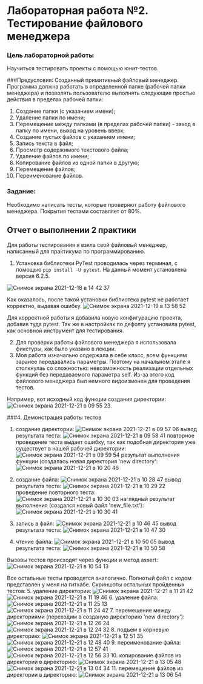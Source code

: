 # Лабораторная работа №2. Тестирование файлового менеджера

### Цель лабораторной работы
Научиться тестировать проекты с помощью юнит-тестов.

###Предусловия: 
Созданный примитивный файловый менеджер.
Программа должна работать в определенной папке (рабочей папки менеджера) и позволять пользователю выполнять следующие простые действия в пределах рабочей папки:

1. Создание папки (с указанием имени); 
2. Удаление папки по имени; 
3. Перемещение между папками (в пределах рабочей папки) - заход в папку по имени, выход на уровень вверх; 
4. Создание пустых файлов с указанием имени; 
5. Запись текста в файл; 
6. Просмотр содержимого текстового файла; 
7. Удаление файлов по имени; 
8. Копирование файлов из одной папки в другую; 
9. Перемещение файлов; 
10. Переименование файлов.

### Задание: 
Необходимо написать тесты, которые проверяют работу файлового менеджера.
Покрытия тестами составляет от 80%. 

Отчет о выполнении 2 практики
------

Для работы тестирования я взяла свой файловый менеджер, написанный для практикума по программированию. 

1. Установка библиотеки PyTest проводилась через терминал, с помощью `pip install -U pytest`. На данный момент установлена версия 6.2.5.

![Снимок экрана 2021-12-18 в 14 42 37](https://user-images.githubusercontent.com/72342708/146639718-335cc29c-9205-4fc8-aea9-f12f842761f3.png)

Как оказалось, после такой установки библиотека pytest не работает корректно, выдавая ошибку. ![Снимок экрана 2021-12-19 в 13 58 52](https://user-images.githubusercontent.com/72342708/146672522-e7dc0af5-cf09-446d-b921-ebb52415bc46.png)

Для корректной работы я добавила новую конфигурацию проекта, добавив туда pytest. Так же в настройках по дефолту установила pytest, как основной инструмент для тестирования.

2. Для проверки работы файлового менеджера я использовала фикстуры, как было указано в лекции. 
3. Моя работа изначально содержала в себе класс, всем функциям заранее передавались параметры. Поэтому на начальном этапе я столкнулаь со сложностью: невозможность реализации отдельных функций без передаваемого параметра self. Из-за этого код файлового менеджера был немного видоизменен для проведения тестов. 

Например, вот исходный код функции создания директории: ![Снимок экрана 2021-12-21 в 09 55 23](https://user-images.githubusercontent.com/72342708/146885403-bc1a4ff3-976d-4cc7-80b0-f49718250641.png).

###4. Демонстрация работы тестов
1. создание директории: ![Снимок экрана 2021-12-21 в 09 57 06](https://user-images.githubusercontent.com/72342708/146885564-3b75ce09-d8f9-45b8-bb25-354810dde28f.png)
вывод результата теста: ![Снимок экрана 2021-12-21 в 09 58 41](https://user-images.githubusercontent.com/72342708/146885749-0b603b3c-89b0-4670-8abf-31d2a5720f05.png)
повторное проведение теста выдает ошибку, так как подобная директория уже существует в нашей рабочей директории: ![Снимок экрана 2021-12-21 в 09 59 54](https://user-images.githubusercontent.com/72342708/146885901-5bca6239-69d1-46fa-ab10-33512df28eaa.png)
результат выполнения функции (создалась новая директория 'new directory': ![Снимок экрана 2021-12-21 в 10 20 46](https://user-images.githubusercontent.com/72342708/146888086-6df069c6-459d-47e2-b82d-def622177078.png)
 
2. создание файла: ![Снимок экрана 2021-12-21 в 10 28 47](https://user-images.githubusercontent.com/72342708/146889086-caadf00d-eb38-4164-a219-70dc6d22027c.png)
вывод результата теста: ![Снимок экрана 2021-12-21 в 10 29 22](https://user-images.githubusercontent.com/72342708/146889169-f043ca45-b606-4e09-9c8f-b529e21809d3.png)
проведение повторного теста: ![Снимок экрана 2021-12-21 в 10 30 03](https://user-images.githubusercontent.com/72342708/146889242-a691a1f2-6016-420c-a70d-f093be5f5dd5.png)
наглядный результат выполнения (создался новый файл 'new_file.txt'): ![Снимок экрана 2021-12-21 в 10 30 41](https://user-images.githubusercontent.com/72342708/146889312-6a12894b-8b63-49d9-8ec1-2dbed6d750b3.png)

3. запись в файл: ![Снимок экрана 2021-12-21 в 10 46 45](https://user-images.githubusercontent.com/72342708/146891312-b0020f0e-48f4-4906-94ed-46917cf52030.png)
вывод результата теста: ![Снимок экрана 2021-12-21 в 10 47 30](https://user-images.githubusercontent.com/72342708/146891407-d558e67d-af44-475e-9ad7-9c7aa08e6275.png)

4. чтение файла: ![Снимок экрана 2021-12-21 в 10 50 05](https://user-images.githubusercontent.com/72342708/146891727-0618757f-bfcc-4934-92bb-a2716f6c54ea.png)
вывод результата теста: ![Снимок экрана 2021-12-21 в 10 50 58](https://user-images.githubusercontent.com/72342708/146891864-fa6671ef-4518-4f4c-b3c8-eea3cce999bf.png)

Вызовы тестов происходят через функции и метод assert: 
![Снимок экрана 2021-12-21 в 10 54 13](https://user-images.githubusercontent.com/72342708/146892256-e296581b-f8fe-4cb6-b368-f665ea838dc0.png)

Все остальные тесты проводятся аналогично. Полнотый файл с кодом представлен у меня на гитхабе.
Скриншоты остальных пройденных тестов: 
5. удаление директории: ![Снимок экрана 2021-12-21 в 11 21 42](https://user-images.githubusercontent.com/72342708/146895941-b49e18f4-4b37-4b44-91e6-c2ee8473e21e.png) ![Снимок экрана 2021-12-21 в 11 19 46](https://user-images.githubusercontent.com/72342708/146895605-5355e252-71c8-432b-8a89-edfdb59d381d.png)
6. удаление файла: ![Снимок экрана 2021-12-21 в 11 25 13](https://user-images.githubusercontent.com/72342708/146896482-00d7f367-2c0b-4f85-b064-77cddf2ef120.png) ![Снимок экрана 2021-12-21 в 11 24 42](https://user-images.githubusercontent.com/72342708/146896401-a7c230ae-4fa1-449a-9fa3-cdb29690aab9.png)
7. перемещение между директориями (переходим в созданую директорию 'new directory'): ![Снимок экрана 2021-12-21 в 12 26 24](https://user-images.githubusercontent.com/72342708/146905403-f18c4de9-d7dc-495a-8e4d-ca6db7ae4179.png)
 ![Снимок экрана 2021-12-21 в 12 24 32](https://user-images.githubusercontent.com/72342708/146905144-6d0c2a78-d981-4703-81ad-6f72b735f8bb.png) 
8. подъем в корневую директорию: ![Снимок экрана 2021-12-21 в 12 51 35](https://user-images.githubusercontent.com/72342708/146909306-0371ce3f-5987-407c-bebd-b1a09b8ffad1.png) ![Снимок экрана 2021-12-21 в 12 48 40](https://user-images.githubusercontent.com/72342708/146908904-1fa2f037-2fad-439c-a385-931a642aa97e.png)
9. переименование файла: ![Снимок экрана 2021-12-21 в 12 57 41](https://user-images.githubusercontent.com/72342708/146910230-b9fb3ae1-c7cd-43ba-908b-f3fe06a35a82.png) ![Снимок экрана 2021-12-21 в 12 56 33](https://user-images.githubusercontent.com/72342708/146910054-b2d0dfd3-c23f-4672-a7f7-965721b832c5.png)
10. копирование файлов из директории в директорию: ![Снимок экрана 2021-12-21 в 13 05 48](https://user-images.githubusercontent.com/72342708/146911423-3b033bec-dc9d-4334-baa8-c4a48941a222.png) ![Снимок экрана 2021-12-21 в 13 04 34](https://user-images.githubusercontent.com/72342708/146911271-4f0a7eb2-af07-49e4-9fee-7a51713dac45.png)
11. перемещение файлов из директории в директорию: ![Снимок экрана 2021-12-21 в 13 06 54](https://user-images.githubusercontent.com/72342708/146911570-7592b3c2-73ed-4806-b2a4-4c5168d359db.png)



